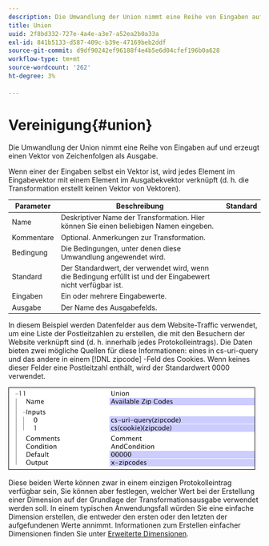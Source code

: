 ```yaml
---
description: Die Umwandlung der Union nimmt eine Reihe von Eingaben auf und erzeugt einen Vektor von Zeichenfolgen als Ausgabe.
title: Union
uuid: 2f8bd332-727e-4a4e-a3e7-a52ea2b0a33a
exl-id: 841b5133-d587-409c-b39e-47169beb2ddf
source-git-commit: d9df90242ef96188f4e4b5e6d04cfef196b0a628
workflow-type: tm+mt
source-wordcount: '262'
ht-degree: 3%

---
```


# Vereinigung{#union}

Die Umwandlung der Union nimmt eine Reihe von Eingaben auf und erzeugt einen Vektor von Zeichenfolgen als Ausgabe.

Wenn einer der Eingaben selbst ein Vektor ist, wird jedes Element im Eingabevektor mit einem Element im Ausgabekvektor verknüpft (d. h. die Transformation erstellt keinen Vektor von Vektoren).

| Parameter | Beschreibung | Standard |
|---|---|---|
| Name | Deskriptiver Name der Transformation. Hier können Sie einen beliebigen Namen eingeben. |  |
| Kommentare | Optional. Anmerkungen zur Transformation. |  |
| Bedingung | Die Bedingungen, unter denen diese Umwandlung angewendet wird. |  |
| Standard | Der Standardwert, der verwendet wird, wenn die Bedingung erfüllt ist und der Eingabewert nicht verfügbar ist. |  |
| Eingaben | Ein oder mehrere Eingabewerte. |  |
| Ausgabe | Der Name des Ausgabefelds. |  |

In diesem Beispiel werden Datenfelder aus dem Website-Traffic verwendet, um eine Liste der Postleitzahlen zu erstellen, die mit den Besuchern der Website verknüpft sind (d. h. innerhalb jedes Protokolleintrags). Die Daten bieten zwei mögliche Quellen für diese Informationen: eines in cs-uri-query und das andere in einem [!DNL zipcode] -Feld des Cookies. Wenn keines dieser Felder eine Postleitzahl enthält, wird der Standardwert 0000 verwendet.

![](assets/cfg_TransformationType_Union.png)

Diese beiden Werte können zwar in einem einzigen Protokolleintrag verfügbar sein, Sie können aber festlegen, welcher Wert bei der Erstellung einer Dimension auf der Grundlage der Transformationsausgabe verwendet werden soll. In einem typischen Anwendungsfall würden Sie eine einfache Dimension erstellen, die entweder den ersten oder den letzten der aufgefundenen Werte annimmt. Informationen zum Erstellen einfacher Dimensionen finden Sie unter [Erweiterte Dimensionen](../../../../../home/c-dataset-const-proc/c-ex-dim/c-abt-ex-dim.md).
